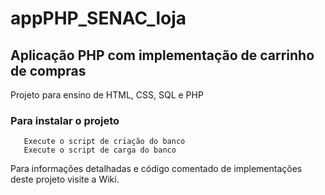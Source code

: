 # appPHP_SENAC_loja
## Aplicação PHP com implementação de carrinho de compras

Projeto para ensino de HTML, CSS, SQL e PHP

### Para instalar o projeto
```Faça o clone
   Execute o script de criação do banco
   Execute o script de carga do banco
```

Para informações detalhadas e código comentado de implementações deste projeto visite a Wiki.
